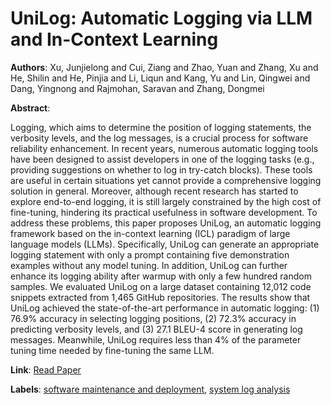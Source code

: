 # UniLog: Automatic Logging via LLM and In-Context Learning

**Authors**: Xu, Junjielong and Cui, Ziang and Zhao, Yuan and Zhang, Xu and He, Shilin and He, Pinjia and Li, Liqun and Kang, Yu and Lin, Qingwei and Dang, Yingnong and Rajmohan, Saravan and Zhang, Dongmei

**Abstract**:

Logging, which aims to determine the position of logging statements, the verbosity levels, and the log messages, is a crucial process for software reliability enhancement. In recent years, numerous automatic logging tools have been designed to assist developers in one of the logging tasks (e.g., providing suggestions on whether to log in try-catch blocks). These tools are useful in certain situations yet cannot provide a comprehensive logging solution in general. Moreover, although recent research has started to explore end-to-end logging, it is still largely constrained by the high cost of fine-tuning, hindering its practical usefulness in software development. To address these problems, this paper proposes UniLog, an automatic logging framework based on the in-context learning (ICL) paradigm of large language models (LLMs). Specifically, UniLog can generate an appropriate logging statement with only a prompt containing five demonstration examples without any model tuning. In addition, UniLog can further enhance its logging ability after warmup with only a few hundred random samples. We evaluated UniLog on a large dataset containing 12,012 code snippets extracted from 1,465 GitHub repositories. The results show that UniLog achieved the state-of-the-art performance in automatic logging: (1) 76.9\% accuracy in selecting logging positions, (2) 72.3\% accuracy in predicting verbosity levels, and (3) 27.1 BLEU-4 score in generating log messages. Meanwhile, UniLog requires less than 4\% of the parameter tuning time needed by fine-tuning the same LLM.

**Link**: [Read Paper](https://doi.org/10.1145/3597503.3623326)

**Labels**: [software maintenance and deployment](../../labels/software_maintenance_and_deployment.md), [system log analysis](../../labels/system_log_analysis.md)
